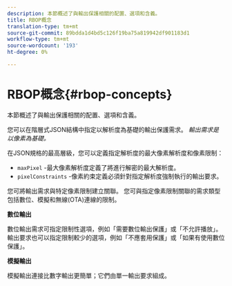 ```yaml
---
description: 本節概述了與輸出保護相關的配置、選項和含義。
title: RBOP概念
translation-type: tm+mt
source-git-commit: 89bdda1d4bd5c126f19ba75a819942df901183d1
workflow-type: tm+mt
source-wordcount: '193'
ht-degree: 0%

---
```



# RBOP概念{#rbop-concepts}

本節概述了與輸出保護相關的配置、選項和含義。

您可以在階層式JSON結構中指定以解析度為基礎的輸出保護需求。 *輸出需求是以像素為基礎。*

在JSON規格的最高層級，您可以定義指定解析度的最大像素解析度和像素限制：

* `maxPixel` -最大像素解析度定義了將進行解密的最大解析度。
* `pixelConstraints` -像素約束定義必須針對指定解析度強制執行的輸出要求。

您可將輸出需求與特定像素限制建立關聯。 您可與指定像素限制關聯的需求類型包括數位、模擬和無線(OTA)連線的限制。

**數位輸出**

數位輸出需求可指定限制性選項，例如「需要數位輸出保護」或「不允許播放」。 輸出要求也可以指定限制較少的選項，例如「不應套用保護」或「如果有使用數位保護」。

**模擬輸出**

模擬輸出連接比數字輸出更簡單；它們由單一輸出要求組成。
